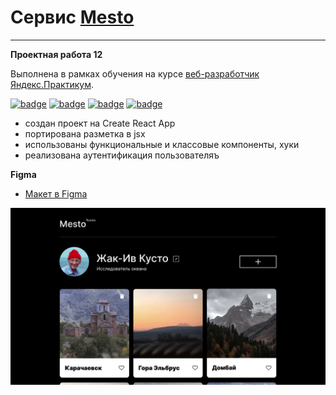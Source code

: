 # Сервис [Mesto](https://ivanovanatalya.github.io/mesto)
---
**Проектная работа 12**

Выполнена в рамках обучения на курсе [веб-разработчик Яндекс.Практикум](https://practicum.yandex.ru/web/?utm_source=practicum&utm_medium=email&utm_campaign=sendr-597315).

[![badge](https://img.shields.io/badge/Technologies-HTML5-orange)](https://html.spec.whatwg.org/multipage/) [![badge](https://img.shields.io/badge/Technologies-CSS3-blue)](https://www.w3.org/Style/CSS/#specs) [![badge](https://img.shields.io/badge/Technologies-JS-yellow)](https://www.w3.org/Style/CSS/#specs) [![badge](https://img.shields.io/badge/Technologies-REACT-lightblue)](https://ru.reactjs.org/)

* создан проект на Create React App
* портирована разметка в jsx
* использованы функциональные и классовые компоненты, хуки
* реализована аутентификация пользователяъ


**Figma**
* [Макет в Figma](https://www.figma.com/file/2cn9N9jSkmxD84oJik7xL7/JavaScript.-Sprint-4?node-id=0%3A1)

![screenshot](./src/images/forReadme.jpg)
